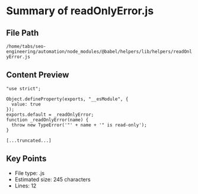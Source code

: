 # Summary of readOnlyError.js
  
## File Path
`/home/tabs/seo-engineering/automation/node_modules/@babel/helpers/lib/helpers/readOnlyError.js`

## Content Preview
```
"use strict";

Object.defineProperty(exports, "__esModule", {
  value: true
});
exports.default = _readOnlyError;
function _readOnlyError(name) {
  throw new TypeError('"' + name + '" is read-only');
}

[...truncated...]
```

## Key Points
- File type: .js
- Estimated size: 245 characters
- Lines: 12
